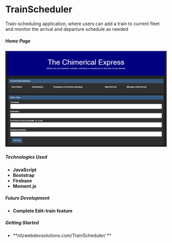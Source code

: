 # TrainScheduler

Train-scheduling application, where users can add a train to current fleet and monitor the arrival and departure schedule as needed
##### Home Page
![TrainScheduler Home Page](assets/images/screen-Shot-home.png?raw=true)


##### Technologies Used
* **JavaScript**
* **Bootstrap**
* **Firebase**
* **Moment.js**


##### Future Development
* **Complete Edit-train feature**


##### Getting Started
* **rdzwebdevsolutions.com/TrainScheduler/ **


